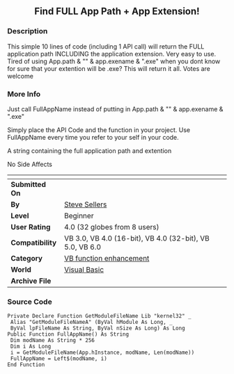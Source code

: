 ﻿<div align="center">

## Find FULL App Path \+ App Extension\!


</div>

### Description

This simple 10 lines of code (including 1 API call) will return the FULL application path INCLUDING the application extension. Very easy to use. Tired of using App.path & "\" & app.exename & ".exe" when you dont know for sure that your extention will be .exe? This will return it all. Votes are welcome
 
### More Info
 
Just call FullAppName instead of putting in App.path & "\" & app.exename & ".exe"

Simply place the API Code and the function in your project. Use FullAppName every time you refer to your self in your code.

A string containing the full application path and extention

No Side Affects


<span>             |<span>
---                |---
**Submitted On**   |
**By**             |[Steve Sellers](https://github.com/Planet-Source-Code/PSCIndex/blob/master/ByAuthor/steve-sellers.md)
**Level**          |Beginner
**User Rating**    |4.0 (32 globes from 8 users)
**Compatibility**  |VB 3\.0, VB 4\.0 \(16\-bit\), VB 4\.0 \(32\-bit\), VB 5\.0, VB 6\.0
**Category**       |[VB function enhancement](https://github.com/Planet-Source-Code/PSCIndex/blob/master/ByCategory/vb-function-enhancement__1-25.md)
**World**          |[Visual Basic](https://github.com/Planet-Source-Code/PSCIndex/blob/master/ByWorld/visual-basic.md)
**Archive File**   |[](https://github.com/Planet-Source-Code/steve-sellers-find-full-app-path-app-extension__1-45601/archive/master.zip)





### Source Code

```
Private Declare Function GetModuleFileName Lib "kernel32" _
 Alias "GetModuleFileNameA" (ByVal hModule As Long, _
 ByVal lpFileName As String, ByVal nSize As Long) As Long
Public Function FullAppName() As String
 Dim modName As String * 256
 Dim i As Long
 i = GetModuleFileName(App.hInstance, modName, Len(modName))
 FullAppName = Left$(modName, i)
End Function
```

